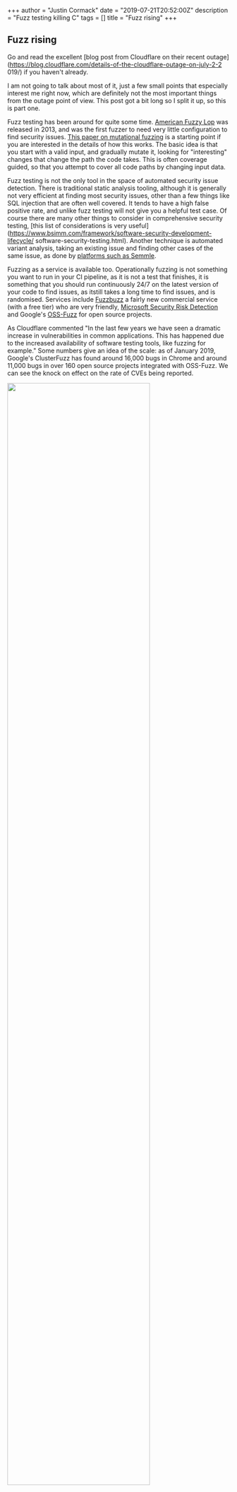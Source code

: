 +++
author = "Justin Cormack"
date = "2019-07-21T20:52:00Z"
description = "Fuzz testing killing C"
tags = []
title = "Fuzz rising"
+++

## Fuzz rising

Go and read the excellent [blog post from Cloudflare on their recent
outage](https://blog.cloudflare.com/details-of-the-cloudflare-outage-on-july-2-2
019/) if you haven't already.

I am not going to talk about most of it, just a few small points that
especially interest me right now, which are definitely not the most important
things from the outage point of view. This post got a bit long so I split it
up, so this is part one.

Fuzz testing has been around for quite some time. [American Fuzzy
Lop](http://lcamtuf.coredump.cx/afl/) was released in 2013, and was the first
fuzzer to need very little configuration to find security issues. [This paper
on mutational
fuzzing](https://users.ece.cmu.edu/~sangkilc/papers/oakland15-cha.pdf) is a
starting point if you are interested in the details of how this works. The
basic idea is that you start with a valid input, and gradually mutate it,
looking for "interesting" changes that change the path the code takes. This is
often coverage guided, so that you attempt to cover all code paths by changing
input data.

Fuzz testing is not the only tool in the space of automated security issue
detection. There is traditional static analysis tooling, although it is
generally not very efficient at finding most security issues, other than a few
things like SQL injection that are often well covered. It tends to have a high
false positive rate, and unlike fuzz testing will not give you a helpful test
case. Of course there are many other things to consider in comprehensive
security testing, [this list of considerations is very
useful](https://www.bsimm.com/framework/software-security-development-lifecycle/
software-security-testing.html). Another technique is automated variant
analysis, taking an existing issue and finding other cases of the same issue,
as done by [platforms such as Semmle](https://semmle.com/variant-analysis).

Fuzzing as a service is available too. Operationally fuzzing is not something
you want to run in your CI pipeline, as it is not a test that finishes, it is
something that you should run continuously 24/7 on the latest version of your
code to find issues, as itstill takes a long time to find issues, and is
randomised. Services include [Fuzzbuzz](https://fuzzbuzz.io/) a fairly new
commercial service (with a free tier) who are very friendly, [Microsoft
Security Risk
Detection](https://www.microsoft.com/en-us/security-risk-detection/) and
Google's [OSS-Fuzz](https://github.com/google/oss-fuzz/) for open source
projects.

As Cloudflare commented "In the last few years we have seen a dramatic increase
in vulnerabilities in common applications. This has happened due to the
increased availability of software testing tools, like fuzzing for example."
Some numbers give an idea of the scale: as of January 2019, Google's
ClusterFuzz has found around 16,000 bugs in Chrome and around 11,000 bugs in
over 160 open source projects integrated with OSS-Fuzz. We can see the knock on
effect on the rate of CVEs being reported.

<img src="/number-of-CVEs-per-year.png" width="80%"/>

If we look at the kinds of issues found, data from [a 2017 Google blog
post](https://security.googleblog.com/2017/05/oss-fuzz-five-months-later-and.htm
l) the breakdown is interesting.

<img src="/fuzzissues.jpg" width="80%"/>

As you can see a very large proportion are buffer overflows, manual memory
management issues like use after free, and the
"[ubsan](https://clang.llvm.org/docs/UndefinedBehaviorSanitizer.html)"
category, which is all the stuff in C or C++ code that if you happen to write
it the compiler can turn your program into hot garbage if it feel like it.
Memory safety is still a major cause of errors, as you can see if you follow
the [@LazyFishBarrel](https://twitter.com/LazyFishBarrel) twitter account. Note
that the majority of projects are still not running comprehensive automated
testing for these issues, and this problem is rapidly increasing. Note that
there are two factors at play: first, memory errors are an easier target than
many other sorts of errors to find with current tooling, but second there is a
huge codebase that has huge numbers of these errors.

Microsoft Security Response Center also just [released a blog
post](https://msrc-blog.microsoft.com/2019/07/16/a-proactive-approach-to-more-se
cure-code/) with some more numbers. While ostensibly about Microsoft's
gradually increasing coding in Rust, the important quote is that "~70% of the
vulnerabilities Microsoft assigns a CVE each year continue to be memory safety
issues".

In my talk at Kubecon I touch on some of these issues with C (and to some
extent C++) code. The majority of the significant issues found in the CNCF
security audits were in C or C++ code, despite the fact there is not much of
the is code in the reviewed projects.

<iframe width="560" height="315"
src="https://www.youtube.com/embed/0BkKpsrUo5k" frameborder="0"
allow="accelerometer; encrypted-media; gyroscope; picture-in-picture"
allowfullscreen></iframe>

Most of the C and C++ code that causes the majority of open source CVEs is
shipped in Linux distributions. Linux distros are the de facto package manager
for C code, and C++ to a lesser extent; neither of these langauges have
developed their own language specific package management yet. From the [Debian
stats](https://sources.debian.org/stats/), of the billion or so lines of code,
43% is ANSI C and 24% is C++ which has many of the same problems in many
codebases. So 670 [million lines of
code](https://informationisbeautiful.net/visualizations/million-lines-of-code/),
in general without enough maintainers to deal with the existing and coming
waves of security issues that fuzzing will find. This is the backdrop of
increasing complaints about unfixed CVEs in Docker containers, where these tend
to me more visible due to wider use of scanning tools.

Is it worth fuzzing safer languages such as Go and Rust? Yes, you will still
find edge conditions, and potentially other cases such as race conditions,
although the payoff will not be nearly as high. For C code it is absolutely
essential, but bugs and security issues are found elsewhere. Oh and [fuzzing is
fun](https://lcamtuf.blogspot.com/2014/11/pulling-jpegs-out-of-thin-air.html)!

My view is that we are just at the beginning of this spike, and we will not
just find all the issues and move on. Rather we will end up with the Linux
distributions, which have this code will end up as toxic industrial waste
areas, the [Agbogbloshie](https://themorningnews.org/gallery/permanent-error)
of the C era. As the incumbents, no they will not [rewrite it in
Rust](https://www.youtube.com/watch?v=HgtRAbE1nBM), instead smaller more nimble
different types of competitor will outmanouvre the
[dinosaurs](https://newsroom.ibm.com/2019-07-09-IBM-Closes-Landmark-Acquisition-
of-Red-Hat-for-34-Billion-Defines-Open-Hybrid-Cloud-Future). Linux distros
generally consider that most of their role is packaging not creation, with a
few exceptions like Systemd; most of their engineering work is in the long term
support business, which still pays well despite being increasingly out of step
with how non-C software is used, and how cloud deployments work, where updating
software is part of normal life, and five or ten year software lifetimes
without updates are not the target. We are not going to see the Linux distros
work on solving this issue.

Is this code exploitable? Almost certainly yes with sufficient effort. We
discussed Thomas Dulien's paper [Weird machines, exploitability, and provable
unexploitability](http://www.dullien.net/thomas/weird-machines-exploitability.pd
f) at the [Säntis Systems
Summit](https://events.com/r/en_US/registration/santis-systems-summit-19-schwagalp-june-757708)
recently, I highly recommend it if you are interested in
exploitability. But overall, proving code is not exploitable is in general not
going to be possible, and attackers always have the advantage. Sure they will
pick the easiest things first, but most attacks are automated now and attacking
scales well. Security is risk management, but with memory safety being a
relatively easy exploit in many cases, it is a high risk. Obviously not all
this code is exposed to attackers via network or attacker supplied data,
especially in containerised environments, but some is, and you will spend
increasing amounts of time working out what is a risk. The sheer volume of
security issues just makes risk management more difficult.

If your are a die hard C hacker and want to last bastion of C is of course
OpenBSD. Throw up the `pledge` barricades, remove anything you can, keep
reviewing. That is the only heroic path left.

In the short term, start to explore and invest in ways to replace every legacy
C dependency you are currently using. Write a deprecation roadmap. Cut down
your dependencies on Linux distributions. Shift to memory safe languages
everywhere, and if you use C++ make sure you only use the safer subset. Look to
smaller more nimble Linux distributions that start shipping memory safe code;
although the moves here have been slow so far, you only need a little as once
distros stop having to be C package managers they can do a better job of being
minimal userspaces. There isn't much code you really need to run modern
applications that themselves do not have many C dependencies, as
implementations like LinuxKit show. If you just sit on top of the kernel, using
its ABI stability guarantees there is little you need to do other than a little
configuration; well other than worry about the bugs in a kernel written in ... C.

Memory unsafe languages are not going to get better, or safe. It is time to move on.
